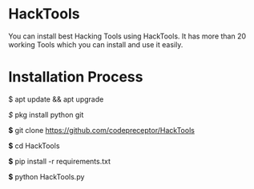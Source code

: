 # HackTools
You can install best Hacking Tools using HackTools.
It has more than 20 working Tools which you can install and use it easily.



# Installation Process

 $  apt update && apt upgrade
 
 _$_ pkg install python git

 **$**  git clone https://github.com/codepreceptor/HackTools

 **$**  cd HackTools

 **$** pip install -r requirements.txt

 **$**  python HackTools.py


